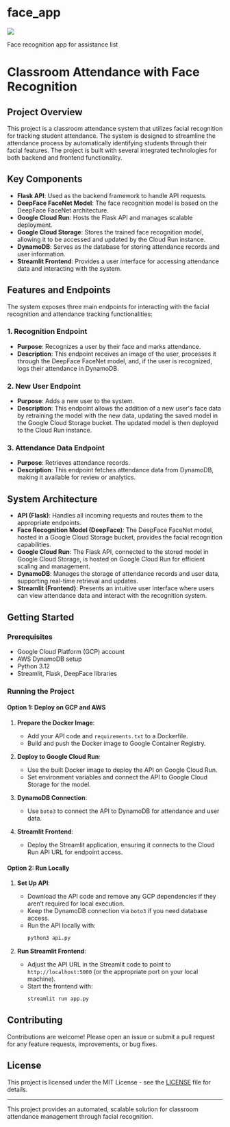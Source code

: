 # face_app

<a target="_blank" href="https://cookiecutter-data-science.drivendata.org/">
    <img src="https://img.shields.io/badge/CCDS-Project%20template-328F97?logo=cookiecutter" />
</a>

Face recognition app for assistance list

# Classroom Attendance with Face Recognition

## Project Overview
This project is a classroom attendance system that utilizes facial recognition for tracking student attendance. The system is designed to streamline the attendance process by automatically identifying students through their facial features. The project is built with several integrated technologies for both backend and frontend functionality.

## Key Components

- **Flask API**: Used as the backend framework to handle API requests.
- **DeepFace FaceNet Model**: The face recognition model is based on the DeepFace FaceNet architecture.
- **Google Cloud Run**: Hosts the Flask API and manages scalable deployment.
- **Google Cloud Storage**: Stores the trained face recognition model, allowing it to be accessed and updated by the Cloud Run instance.
- **DynamoDB**: Serves as the database for storing attendance records and user information.
- **Streamlit Frontend**: Provides a user interface for accessing attendance data and interacting with the system.

## Features and Endpoints

The system exposes three main endpoints for interacting with the facial recognition and attendance tracking functionalities:

### 1. **Recognition Endpoint**
   - **Purpose**: Recognizes a user by their face and marks attendance.
   - **Description**: This endpoint receives an image of the user, processes it through the DeepFace FaceNet model, and, if the user is recognized, logs their attendance in DynamoDB.

### 2. **New User Endpoint**
   - **Purpose**: Adds a new user to the system.
   - **Description**: This endpoint allows the addition of a new user's face data by retraining the model with the new data, updating the saved model in the Google Cloud Storage bucket. The updated model is then deployed to the Cloud Run instance.

### 3. **Attendance Data Endpoint**
   - **Purpose**: Retrieves attendance records.
   - **Description**: This endpoint fetches attendance data from DynamoDB, making it available for review or analytics.

## System Architecture

- **API (Flask)**: Handles all incoming requests and routes them to the appropriate endpoints.
- **Face Recognition Model (DeepFace)**: The DeepFace FaceNet model, hosted in a Google Cloud Storage bucket, provides the facial recognition capabilities.
- **Google Cloud Run**: The Flask API, connected to the stored model in Google Cloud Storage, is hosted on Google Cloud Run for efficient scaling and management.
- **DynamoDB**: Manages the storage of attendance records and user data, supporting real-time retrieval and updates.
- **Streamlit (Frontend)**: Presents an intuitive user interface where users can view attendance data and interact with the recognition system.

## Getting Started

### Prerequisites
- Google Cloud Platform (GCP) account
- AWS DynamoDB setup
- Python 3.12
- Streamlit, Flask, DeepFace libraries

### Running the Project

#### Option 1: Deploy on GCP and AWS
1. **Prepare the Docker Image**:
   - Add your API code and `requirements.txt` to a Dockerfile.
   - Build and push the Docker image to Google Container Registry.

2. **Deploy to Google Cloud Run**:
   - Use the built Docker image to deploy the API on Google Cloud Run.
   - Set environment variables and connect the API to Google Cloud Storage for the model.

3. **DynamoDB Connection**:
   - Use `boto3` to connect the API to DynamoDB for attendance and user data.

4. **Streamlit Frontend**:
   - Deploy the Streamlit application, ensuring it connects to the Cloud Run API URL for endpoint access.

#### Option 2: Run Locally
1. **Set Up API**:
   - Download the API code and remove any GCP dependencies if they aren’t required for local execution.
   - Keep the DynamoDB connection via `boto3` if you need database access.
   - Run the API locally with:
     ```bash
     python3 api.py
     ```

2. **Run Streamlit Frontend**:
   - Adjust the API URL in the Streamlit code to point to `http://localhost:5000` (or the appropriate port on your local machine).
   - Start the frontend with:
     ```bash
     streamlit run app.py
     ```

## Contributing
Contributions are welcome! Please open an issue or submit a pull request for any feature requests, improvements, or bug fixes.

## License
This project is licensed under the MIT License - see the [LICENSE](LICENSE) file for details.

---

This project provides an automated, scalable solution for classroom attendance management through facial recognition.
